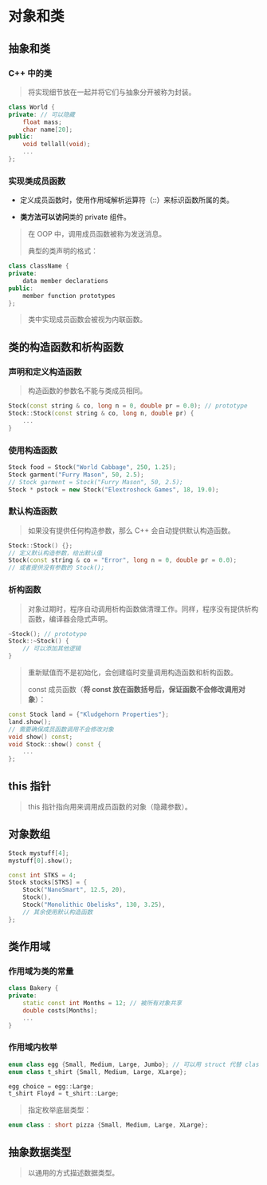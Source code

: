 # 对象和类

## 抽象和类

### C++ 中的类

> 将实现细节放在一起并将它们与抽象分开被称为封装。

```cpp
class World {
private: // 可以隐藏
    float mass;
    char name[20];
public:
    void tellall(void);
    ...
};  
```

### 实现类成员函数

- 定义成员函数时，使用作用域解析运算符（::）来标识函数所属的类。

- **类方法可以访问**类的 private 组件。

> 在 OOP 中，调用成员函数被称为发送消息。
>
> 典型的类声明的格式：

```C++
class className {
private:
    data member declarations
public:
    member function prototypes
};
```

> 类中实现成员函数会被视为内联函数。

## 类的构造函数和析构函数

### 声明和定义构造函数

> 构造函数的参数名不能与类成员相同。

```cpp
Stock(const string & co, long n = 0, double pr = 0.0); // prototype
Stock::Stock(const string & co, long n, double pr) {
    ...
}
```

### 使用构造函数

```cpp
Stock food = Stock("World Cabbage", 250, 1.25);
Stock garment("Furry Mason", 50, 2.5);
// Stock garment = Stock("Furry Mason", 50, 2.5);
Stock * pstock = new Stock("Elextroshock Games", 18, 19.0);
```

### 默认构造函数

> 如果没有提供任何构造参数，那么 C++ 会自动提供默认构造函数。

```cpp
Stock::Stock() {};
// 定义默认构造参数，给出默认值
Stock(const string & co = "Error", long n = 0, double pr = 0.0);
// 或者提供没有参数的 Stock();
```

### 析构函数

> 对象过期时，程序自动调用析构函数做清理工作。同样，程序没有提供析构函数，编译器会隐式声明。

```cpp
~Stock(); // prototype
Stock::~Stock() {
    // 可以添加其他逻辑
}
```

> 重新赋值而不是初始化，会创建临时变量调用构造函数和析构函数。
>
> const 成员函数（**将 const 放在函数括号后，保证函数不会修改调用对象**）：

```cpp
const Stock land = {"Kludgehorn Properties"};
land.show();
// 需要确保成员函数调用不会修改对象
void show() const;
void Stock::show() const {
    ...
};
```

## this 指针

> this 指针指向用来调用成员函数的对象（隐藏参数）。

## 对象数组

```cpp
Stock mystuff[4];
mystuff[0].show();

const int STKS = 4;
Stock stocks[STKS] = {
    Stock("NanoSmart", 12.5, 20),
    Stock(),
    Stock("Monolithic Obelisks", 130, 3.25),
    // 其余使用默认构造函数
};
```

## 类作用域

### 作用域为类的常量

```cpp
class Bakery {
private:
    static const int Months = 12; // 被所有对象共享
    double costs[Months];
    ...
}
```

### 作用域内枚举

```cpp
enum class egg {Small, Medium, Large, Jumbo}; // 可以用 struct 代替 class
enum class t_shirt {Small, Medium, Large, XLarge};

egg choice = egg::Large;
t_shirt Floyd = t_shirt::Large;
```

> 指定枚举底层类型：

```cpp
enum class : short pizza {Small, Medium, Large, XLarge};
```

## 抽象数据类型

> 以通用的方式描述数据类型。
